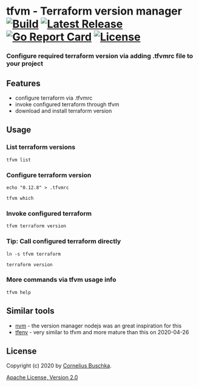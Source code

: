 # tfvm - Terraform version manager [![Build](https://api.travis-ci.com/cbuschka/tfvm.svg?branch=master)](https://travis-ci.com/github/cbuschka/tfvm) [![Latest Release](https://img.shields.io/github/release/cbuschka/tfvm.svg)](https://github.com/cbuschka/tfvm/releases) [![Go Report Card](https://goreportcard.com/badge/github.com/cbuschka/tfvm)](https://goreportcard.com/report/github.com/cbuschka/tfvm) [![License](https://img.shields.io/github/license/cbuschka/tfvm.svg)](https://github.com/cbuschka/tfvm/blob/master/license.txt)

### Configure required terraform version via adding .tfvmrc file to your project

## Features
* configure terraform via .tfvmrc
* invoke configured terraform through tfvm 
* download and install terraform version

## Usage

### List terraform versions
```
tfvm list
```

### Configure terraform version
```
echo "0.12.8" > .tfvmrc

tfvm which
```

### Invoke configured terraform
```
tfvm terraform version
```

### Tip: Call configured terraform directly
```
ln -s tfvm terraform

terraform version
```

### More commands via tfvm usage info
```
tfvm help
```

## Similar tools
* [nvm](https://github.com/nvm-sh/nvm) - the version manager nodejs was an great inspiration for this
* [tfenv](https://github.com/tfutils/tfenv) - very similar to tfvm and more mature than this on 2020-04-26

## License
Copyright (c) 2020 by [Cornelius Buschka](https://github.com/cbuschka).

[Apache License, Version 2.0](./license.txt)

